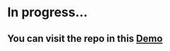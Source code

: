 # In progress...
## You can visit the repo in this [Demo](https://mohammadmahdi-yousefi.github.io/Chaffeur-Landing/)
